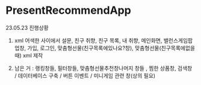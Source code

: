 # PresentRecommendApp

23.05.23 진행상황
1. xml 어색한 사이에서 설문, 친구 취향, 친구 목록, 내 취향, 메인화면, 밸런스게임팝업창, 가입, 로그인, 맞춤형선물(친구목록에있나요?창), 맞춤형선물(친구목록에없을때) xml 제작

2. 남은 거 : 랭킹창들, 필터창들, 맞춤형선물추천창나머지 창들 , 찜한 상품창, 검색창 / 데이터베이스 구축 / 버튼 이벤트 /  미니게임 관련 창(상의 필요)

